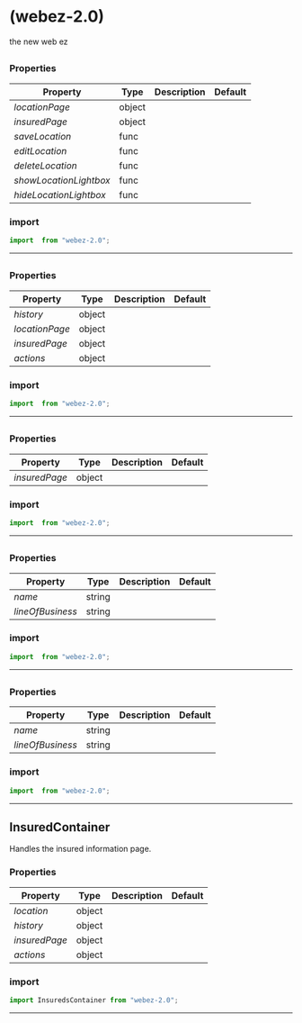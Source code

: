 #  (webez-2.0)

the new web ez


## 



### Properties

| Property | Type | Description | Default |
| -------- | ---- | ----------- | ------- |
| *locationPage* | object |  | 
| *insuredPage* | object |  | 
| *saveLocation* | func |  | 
| *editLocation* | func |  | 
| *deleteLocation* | func |  | 
| *showLocationLightbox* | func |  | 
| *hideLocationLightbox* | func |  | 

### import

```jsx
import  from "webez-2.0";
```

<hr/>

## 



### Properties

| Property | Type | Description | Default |
| -------- | ---- | ----------- | ------- |
| *history* | object |  | 
| *locationPage* | object |  | 
| *insuredPage* | object |  | 
| *actions* | object |  | 

### import

```jsx
import  from "webez-2.0";
```

<hr/>

## 



### Properties

| Property | Type | Description | Default |
| -------- | ---- | ----------- | ------- |
| *insuredPage* | object |  | 

### import

```jsx
import  from "webez-2.0";
```

<hr/>

## 



### Properties

| Property | Type | Description | Default |
| -------- | ---- | ----------- | ------- |
| *name* | string |  | 
| *lineOfBusiness* | string |  | 

### import

```jsx
import  from "webez-2.0";
```

<hr/>

## 



### Properties

| Property | Type | Description | Default |
| -------- | ---- | ----------- | ------- |
| *name* | string |  | 
| *lineOfBusiness* | string |  | 

### import

```jsx
import  from "webez-2.0";
```

<hr/>

## InsuredContainer

Handles the insured information page.

### Properties

| Property | Type | Description | Default |
| -------- | ---- | ----------- | ------- |
| *location* | object |  | 
| *history* | object |  | 
| *insuredPage* | object |  | 
| *actions* | object |  | 

### import

```jsx
import InsuredsContainer from "webez-2.0";
```

<hr/>
